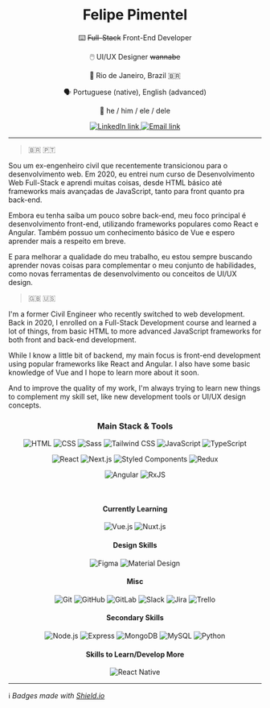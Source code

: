 <h1 align=center>Felipe Pimentel</h1>

<div align=center>

:keyboard: ~~Full-Stack~~ Front-End Developer

:computer_mouse: UI/UX Designer ~~wannabe~~

:round_pushpin: Rio de Janeiro, Brazil :brazil:

:speaking_head: Portuguese (native), English (advanced)

:man: he / him / ele / dele

  <p align=center>
    <a href="https://www.linkedin.com/in/felipe-pimentel-web-dev/" target="_blank">
      <img alt="LinkedIn link" src="https://img.shields.io/badge/-LinkedIn-0A66C2?style=for-the-badge&logo=Linkedin&logoColor=white" />
    </a>
    <a href="mailto:lipe.pimentel89@gmail.com" target="_blank">
      <img alt="Email link" src="https://img.shields.io/badge/-Email-EA4335?style=for-the-badge&logo=Gmail&logoColor=white" />
    </a>
  </p>
</div>

---

> :brazil: :portugal:

Sou um ex-engenheiro civil que recentemente transicionou para o desenvolvimento web. Em 2020, eu entrei num curso de Desenvolvimento Web Full-Stack e aprendi muitas coisas, desde HTML básico até frameworks mais avançadas de JavaScript, tanto para front quanto pra back-end.

Embora eu tenha saiba um pouco sobre back-end, meu foco principal é desenvolvimento front-end, utilizando frameworks populares como React e Angular. Também possuo um conhecimento básico de Vue e espero aprender mais a respeito em breve.

E para melhorar a qualidade do meu trabalho, eu estou sempre buscando aprender novas coisas para complementar o meu conjunto de habilidades, como novas ferramentas de desenvolvimento ou conceitos de UI/UX design.

> :uk: :us:

I'm a former Civil Engineer who recently switched to web development. Back in 2020, I enrolled on a Full-Stack Development course and learned a lot of things, from basic HTML to more advanced JavaScript frameworks for both front and back-end development.

While I know a little bit of backend, my main focus is front-end development using popular frameworks like React and Angular. I also have some basic knowledge of Vue and I hope to learn more about it soon.

And to improve the quality of my work, I'm always trying to learn new things to complement my skill set, like new development tools or UI/UX design concepts.

<h3 align=center>Main Stack &amp Tools</h3>
<p align=center>
  <img alt="HTML" src="https://img.shields.io/badge/-HTML-E34F26?style=for-the-badge&logo=HTML5&logoColor=white" />
  <img alt="CSS" src="https://img.shields.io/badge/-CSS-1572B6?style=for-the-badge&logo=CSS3&logoColor=white" />
  <img alt="Sass" src="https://img.shields.io/badge/-Sass-CC6699?style=for-the-badge&logo=Sass&logoColor=white" />
  <img alt="Tailwind CSS" src="https://img.shields.io/badge/-Tailwind%20CSS-06B6D4?style=for-the-badge&logo=tailwind-css&logoColor=white" />
  <img alt="JavaScript" src="https://img.shields.io/badge/-Javascript-F7DF1E?style=for-the-badge&logo=JavaScript&logoColor=black" />
  <img alt="TypeScript" src="https://img.shields.io/badge/-TypeScript-3178C6?style=for-the-badge&logo=typescript&logoColor=white" />
</p>

<p align=center>
  <img alt="React" src="https://img.shields.io/badge/-React-222?style=for-the-badge&logo=React&logoColor=61DAFB" />
  <img alt="Next.js" src="https://img.shields.io/badge/-Next.js-000000?style=for-the-badge&logo=Nextdotjs&logoColor=white" />
  <img alt="Styled Components" src="https://img.shields.io/badge/-styled%20components-DB7093?style=for-the-badge&logo=styled-components&logoColor=white" />
  <img alt="Redux" src="https://img.shields.io/badge/-Redux-764ABC?style=for-the-badge&logo=Redux&logoColor=white" />
</p>

<p align=center>
  <img alt="Angular" src="https://img.shields.io/badge/-Angular-DD0031?style=for-the-badge&logo=angular" />
  <img alt="RxJS" src="https://img.shields.io/badge/-Rxjs-B7178C?style=for-the-badge&logo=reactivex" />
</p>

<br>

<h4 align=center>Currently Learning</h4>
<p align=center>
  <img alt="Vue.js" src="https://img.shields.io/badge/-vue.js-eeefee?style=for-the-badge&logo=vuedotjs" />
  <img alt="Nuxt.js" src="https://img.shields.io/badge/-nuxt.js-00DC82?style=for-the-badge&logo=nuxtdotjs&logoColor=white" />
</p>

<h4 align=center>Design Skills</h4>
<p align=center>
  <img alt="Figma" src="https://img.shields.io/badge/-Figma-F24E1E?style=for-the-badge&logo=Figma&logoColor=white" />
  <img alt="Material Design" src="https://img.shields.io/badge/-Material%20Design-757575?style=for-the-badge&logo=material-design&logoColor=white" />
</p>

<h4 align=center>Misc</h4>
<p align=center>
  <img alt="Git" src="https://img.shields.io/badge/-git-111?style=for-the-badge&logo=git" />
  <img alt="GitHub" src="https://img.shields.io/badge/-GitHub-181717?style=for-the-badge&logo=github&logoColor=white" />
  <img alt="GitLab" src="https://img.shields.io/badge/-GitLab-ffddd0?style=for-the-badge&logo=gitlab" />
  <img alt="Slack" src="https://img.shields.io/badge/-Slack-4A154B?style=for-the-badge&logo=slack&logoColor=white" />
  <img alt="Jira" src="https://img.shields.io/badge/-Jira-0052CC?style=for-the-badge&logo=jira&logoColor=white" />
  <img alt="Trello" src="https://img.shields.io/badge/-Confluence-172B4D?style=for-the-badge&logo=confluence&logoColor=white" />
</p>

<h4 align=center>Secondary Skills</h4>
<p align=center>
  <img alt="Node.js" src="https://img.shields.io/badge/-node.js-233056?style=for-the-badge&logo=nodedotjs" />
  <img alt="Express" src="https://img.shields.io/badge/-Express-000000?style=for-the-badge&logo=express&logoColor=white" />
  <img alt="MongoDB" src="https://img.shields.io/badge/-MongoDB-3E2D1D?style=for-the-badge&logo=mongodb" />
  <img alt="MySQL" src="https://img.shields.io/badge/-MySQL-4479A1?style=for-the-badge&logo=mysql&logoColor=white" />
  <img alt="Python" src="https://img.shields.io/badge/-Python-3776AB?style=for-the-badge&logo=python&logoColor=white" />
</p>

<h4 align=center>Skills to Learn/Develop More</h4>
<p align=center>
  <img alt="React Native" src="https://img.shields.io/badge/-React%20Native-222?style=for-the-badge&logo=React&logoColor=61DAFB" />
  <!-- <img alt="WordPress" src="https://img.shields.io/badge/-Wordpress-21759B?style=for-the-badge&logo=wordpress&logoColor=white" /> -->
</p>

---

:information_source: _Badges made with <a href="https://shields.io" target="_blank">Shield.io</a>_
